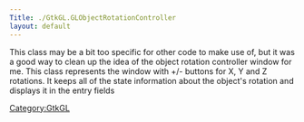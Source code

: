 ```yaml
---
Title: ./GtkGL.GLObjectRotationController
layout: default
---
```


This class may be a bit too specific for other code to make use of, but
it was a good way to clean up the idea of the object rotation controller
window for me. This class represents the window with +/- buttons for X,
Y and Z rotations. It keeps all of the state information about the
object's rotation and displays it in the entry fields

<Category:GtkGL>
